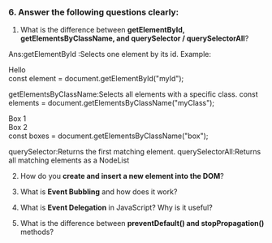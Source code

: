 
### 6. Answer the following questions clearly:

1. What is the difference between **getElementById, getElementsByClassName, and querySelector / querySelectorAll**?

Ans:getElementById :Selects one element by its id.
Example:
<div id="header">Hello</div>
const element = document.getElementById("myId");

getElementsByClassName:Selects all elements with a specific class.
const elements = document.getElementsByClassName("myClass");
<div class="box">Box 1</div>
<div class="box">Box 2</div>
const boxes = document.getElementsByClassName("box");

querySelector:Returns the first matching element.
querySelectorAll:Returns all matching elements as a NodeList


2. How do you **create and insert a new element into the DOM**?



3. What is **Event Bubbling** and how does it work?
4. What is **Event Delegation** in JavaScript? Why is it useful?
5. What is the difference between **preventDefault() and stopPropagation()** methods?
